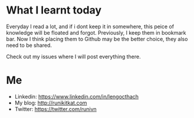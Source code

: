 # What I learnt today
Everyday I read a lot, and if i dont keep it in somewhere, this peice of knowledge will be floated and forgot. Previously, I keep them in bookmark bar. Now I think placing them to Github may be the better choice, they also need to be shared. 

Check out my issues where I will post everything there.


# Me
  * Linkedin: https://www.linkedin.com/in/lengocthach
  * My blog: http://runikitkat.com
  * Twitter: https://twitter.com/runivn

